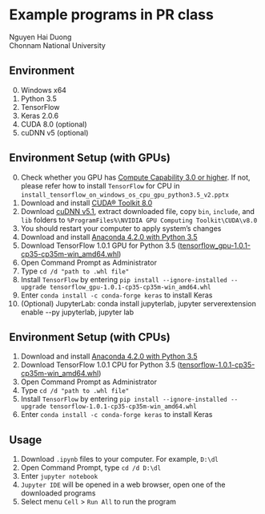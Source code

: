 # Example programs in PR class
Nguyen Hai Duong  
Chonnam National University  
    
## Environment
0. Windows x64
1. Python 3.5
2. TensorFlow
3. Keras 2.0.6
3. CUDA 8.0 (optional)
4. cuDNN v5 (optional)

## Environment Setup (with GPUs)
0. Check whether you GPU has [Compute Capability 3.0 or higher](https://developer.nvidia.com/cuda-gpus). If not, please refer how to install `TensorFlow` for CPU in `install_tensorflow_on_windows_os_cpu_gpu_python3.5_v2.pptx`
1. Download and install [CUDA® Toolkit 8.0](https://developer.nvidia.com/cuda-downloads)
2. Download [cuDNN v5.1](https://developer.nvidia.com/cudnn), extract downloaded file, copy `bin`, `include`, and `lib` folders to `%ProgramFiles%\NVIDIA GPU Computing Toolkit\CUDA\v8.0`
3. You should restart your computer to apply system’s changes
4. Download and install [Anaconda 4.2.0 with Python 3.5](https://repo.continuum.io/archive/Anaconda3-4.2.0-Windows-x86_64.exe)
5. Download TensorFlow 1.0.1 GPU for Python 3.5 ([tensorflow_gpu-1.0.1-cp35-cp35m-win_amd64.whl](https://pypi.python.org/pypi/tensorflow-gpu/1.0.1))
6. Open Command Prompt as Administrator
7. Type `cd /d "path to .whl file"`
8. Install `TensorFlow` by entering `pip install --ignore-installed --upgrade tensorflow_gpu-1.0.1-cp35-cp35m-win_amd64.whl`
9. Enter `conda install -c conda-forge keras` to install Keras
10. (Optional) JupyterLab: conda install jupyterlab, jupyter serverextension enable --py jupyterlab, jupyter lab

## Environment Setup (with CPUs)
1. Download and install [Anaconda 4.2.0 with Python 3.5](https://repo.continuum.io/archive/Anaconda3-4.2.0-Windows-x86_64.exe)
2. Download TensorFlow 1.0.1 CPU for Python 3.5 ([tensorflow-1.0.1-cp35-cp35m-win_amd64.whl](https://pypi.python.org/pypi/tensorflow/1.0.1))
3. Open Command Prompt as Administrator
4. Type `cd /d "path to .whl file"`
5. Install `TensorFlow` by entering `pip install --ignore-installed --upgrade tensorflow-1.0.1-cp35-cp35m-win_amd64.whl`
6. Enter `conda install -c conda-forge keras` to install Keras

## Usage
1. Download `.ipynb` files to your computer. For example, `D:\dl`
2. Open Command Prompt, type `cd /d D:\dl`
3. Enter `jupyter notebook`
4. `Jupyter IDE` will be opened in a web browser, open one of the downloaded programs
5. Select menu `Cell` > `Run All` to run the program